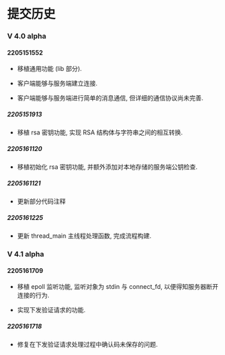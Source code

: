 # 提交历史

### V 4.0 alpha

#### 2205151552

- 移植通用功能 (lib 部分).

- 客户端能够与服务端建立连接.

- 客户端能够与服务端进行简单的消息通信, 但详细的通信协议尚未完善.

##### 2205151913

- 移植 rsa 密钥功能, 实现 RSA 结构体与字符串之间的相互转换.

##### 2205161120

- 移植初始化 rsa 密钥功能, 并额外添加对本地存储的服务端公钥检查.

##### 2205161121

- 更新部分代码注释

##### 2205161225

- 更新 thread_main 主线程处理函数, 完成流程构建.

### V 4.1 alpha

#### 2205161709

- 移植 epoll 监听功能, 监听对象为 stdin 与 connect_fd, 以便得知服务器断开连接的行为.

- 实现下发验证请求的功能.

##### 2205161718

- 修复在下发验证请求处理过程中确认码未保存的问题.